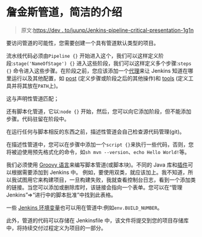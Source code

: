# 詹金斯管道，简洁的介绍

> 原文:[https://dev . to/juunp/Jenkins-pipeline-critical-presentation-1g1n](https://dev.to/juunp/jenkins-pipeline-succinct-presentation-1g1n)

要访问管道的可能性，您需要创建一个具有管道默认类型的项目。

流水线代码必须由`Pipeline {}`
开始进入这个，我们可以这样定义阶段:`stage('NameOfStage') {}`
进入这些阶段，我们可以这样定义多个步骤:`steps {}`
命令进入这些步骤。在阶段之前，您应该添加一个[代理](https://jenkins.io/doc/book/pipeline/syntax/#agent)来让 Jenkins 知道在哪里运行以及其他配置，如 [post](https://jenkins.io/doc/book/pipeline/syntax/#post) (定义步骤或阶段之后的其他操作)和 [tools](https://jenkins.io/doc/book/pipeline/syntax/#tools) (定义工具并将其放在`PATH`上)。

这与声明性管道匹配；

还有脚本化管道，它以:`node {}`
开始，然后，您可以向它添加阶段，但不能添加步骤。代码驻留在阶段中。

在运行任何与脚本相反的东西之前，描述性管道会自己检查源代码管理(git)。

在描述性管道中，您可以在步骤中添加一个`script {}`来执行一些代码，否则，您将被迫使用预先格式化的命令，如`sh mvn --version`、`echo Hello World!`等。

我们必须使用 [Groovy 语言](http://groovy-lang.org/)来编写脚本管道(或脚本块)。不同的 Java 库和[插件](https://plugins.jenkins.io/)可以根据需要添加到 Jenkins 中。
例如，要使用双类，就应该加上。我不知道，所以我试图用它来构建项目，一旦构建失败，我就查看控制台日志，看到一个添加类的链接。当您可以添加或删除库时，该链接会指向一个表单。您可以在“管理 Jenkins”=>“进行中的脚本批准”中找到此表格。

一些 [Jenkins 环境变量](https://wiki.jenkins.io/display/JENKINS/Building+a+software+project)也可以用在管道中:例如`env.BUILD_NUMBER`。

此外，管道的代码可以存储在 Jenkinsfile 中，该文件将提交到您的项目存储库中，将持续交付过程定义为项目的一部分。